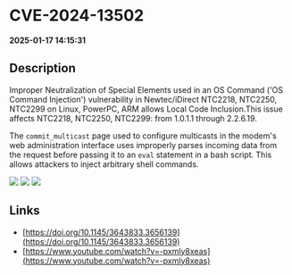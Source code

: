 # CVE-2024-13502

**2025-01-17 14:15:31**

## Description
Improper Neutralization of Special Elements used in an OS Command ('OS Command Injection') vulnerability in Newtec/iDirect NTC2218, NTC2250, NTC2299 on Linux, PowerPC, ARM allows Local Code Inclusion.This issue affects NTC2218, NTC2250, NTC2299: from 1.0.1.1 through 2.2.6.19.


The `commit_multicast` page used to configure multicasts in the modem's web administration interface uses improperly parses incoming data from the request before passing it to an `eval` statement in a bash script. This allows attackers to inject arbitrary shell commands.

![](https://img.shields.io/static/v1?label=Score&message=9.3&color=red)
![](https://img.shields.io/static/v1?label=Severity&message=CRITICAL&color=red)
![](https://img.shields.io/static/v1?label=CWE&message=RCE&color=green)

## Links
- [https://doi.org/10.1145/3643833.3656139](https://doi.org/10.1145/3643833.3656139)
- [https://www.youtube.com/watch?v=-pxmly8xeas](https://www.youtube.com/watch?v=-pxmly8xeas)
